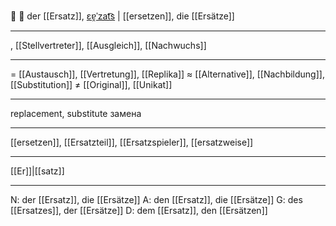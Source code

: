 🔄 🔵 der [[Ersatz]], [ɛɐ̯ˈzat͡s](https://youglish.com/pronounce/Ersatz/german) | [[ersetzen]],
die [[Ersätze]]

---
, [[Stellvertreter]], [[Ausgleich]],  [[Nachwuchs]]


---
= [[Austausch]], [[Vertretung]], [[Replika]]
≈ [[Alternative]], [[Nachbildung]], [[Substitution]]
≠ [[Original]], [[Unikat]]

---
replacement, substitute
замена

---
[[ersetzen]], [[Ersatzteil]], [[Ersatzspieler]], [[ersatzweise]]

---
[[Er]]|[[satz]]


---
N: der [[Ersatz]], die [[Ersätze]]
A: den [[Ersatz]], die [[Ersätze]]
G: des [[Ersatzes]], der [[Ersätze]]
D: dem [[Ersatz]], den [[Ersätzen]]
